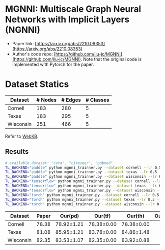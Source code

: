 # MGNNI: Multiscale Graph Neural Networks with Implicit Layers (NGNNI)

- Paper link: [https://arxiv.org/abs/2210.08353](https://arxiv.org/abs/2210.08353)
- Author's code repo: [https://github.com/liu-jc/MGNNI](https://github.com/liu-jc/MGNNI). Note that the original code is 
  implemented with Pytorch for the paper. 

# Dataset Statics

| Dataset   | # Nodes | # Edges | # Classes |
|-----------|---------|---------|-----------|
| Cornell   | 183     | 280     | 5         |
| Texas     | 183     | 295     | 5         |
| Wisconsin | 251     | 466     | 5         |

Refer to [WebKB](https://gammagl.readthedocs.io/en/latest/generated/gammagl.datasets.WebKB.html#gammagl.datasets.WebKB).

Results
-------

```bash
# available dataset: "cora", "citeseer", "pubmed"
TL_BACKEND="paddle" python mgnni_trainner.py --dataset cornell --lr 0.5 --l2_coef 5e-6 --model MGNNI_m_att --ks [1,2] --epochs 300
TL_BACKEND="paddle" python mgnni_trainner.py --dataset texas --lr 0.5 --l2_coef 5e-6 --model MGNNI_m_att --ks [1,2] --epochs 300
TL_BACKEND="paddle" python mgnni_trainner.py --dataset wisconsin --lr 0.5 --l2_coef 5e-6 --model MGNNI_m_att --ks [1,2] --epochs 300
TL_BACKEND="tensorflow" python mgnni_trainner.py --dataset cornell --lr 0.5 --l2_coef 5e-6 --model MGNNI_m_att --ks [1,2] --epochs 300
TL_BACKEND="tensorflow" python mgnni_trainner.py --dataset texas --lr 0.5 --l2_coef 5e-6 --model MGNNI_m_att --ks [1,2] --epochs 300
TL_BACKEND="tensorflow" python mgnni_trainner.py --dataset wisconsin --lr 0.5 --l2_coef 5e-6 --model MGNNI_m_att --ks [1,2] --epochs 300
TL_BACKEND="torch" python mgnni_trainner.py --dataset cornell --lr 0.5 --l2_coef 5e-6 --model MGNNI_m_att --ks [1,2] --epochs 300
TL_BACKEND="torch" python mgnni_trainner.py --dataset texas --lr 0.5 --l2_coef 5e-6 --model MGNNI_m_att --ks [1,2] --epochs 300
TL_BACKEND="torch" python mgnni_trainner.py --dataset wisconsin --lr 0.5 --l2_coef 5e-6 --model MGNNI_m_att --ks [1,2] --epochs 300 
```

| Dataset   | Paper | Our(pd)    | Our(tf)    | Our(th)    | Our(ms) |
|-----------|-------|------------|------------|------------|---------|
| Cornell   | 78.38 | 78.92±1.21 | 78.38±0.00 | 78.38±0.00 |         |
| Texas     | 81.08 | 85.95±1.21 | 83.78±0.00 | 84.86±1.48 |         |
| Wisconsin | 82.35 | 83.53±1.07 | 82.35±0.00 | 83.92±0.88 |         |
